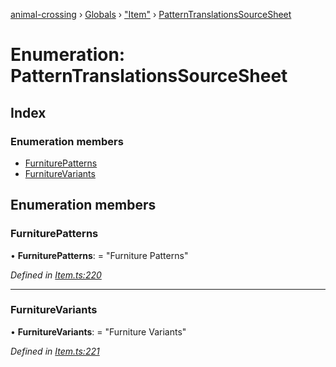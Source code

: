 [animal-crossing](../README.md) › [Globals](../globals.md) › ["Item"](../modules/_item_.md) › [PatternTranslationsSourceSheet](_item_.patterntranslationssourcesheet.md)

# Enumeration: PatternTranslationsSourceSheet

## Index

### Enumeration members

* [FurniturePatterns](_item_.patterntranslationssourcesheet.md#furniturepatterns)
* [FurnitureVariants](_item_.patterntranslationssourcesheet.md#furniturevariants)

## Enumeration members

###  FurniturePatterns

• **FurniturePatterns**: = "Furniture Patterns"

*Defined in [Item.ts:220](https://github.com/Norviah/animal-crossing/blob/44de0e0/module/types/Item.ts#L220)*

___

###  FurnitureVariants

• **FurnitureVariants**: = "Furniture Variants"

*Defined in [Item.ts:221](https://github.com/Norviah/animal-crossing/blob/44de0e0/module/types/Item.ts#L221)*
